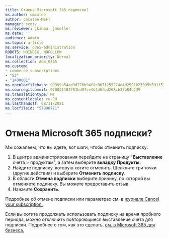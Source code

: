 ```yaml
---
title: Отмена Microsoft 365 подписки?
ms.author: cmcatee
author: cmcatee-MSFT
manager: scotv
ms.reviewer: jkinma, jmueller
ms.date: ''
audience: Admin
ms.topic: article
ms.service: o365-administration
ROBOTS: NOINDEX, NOFOLLOW
localization_priority: Normal
ms.collection: Adm_O365
ms.custom:
- commerce_subscriptions
- "53"
- "1400001"
ms.openlocfilehash: 90399a54ad9d77bb94f8c067f255274e4d2591823095b391f53ddf7514d338a6
ms.sourcegitcommit: 920051182781bd97ce4d4d6fbd268cb37b84d239
ms.translationtype: MT
ms.contentlocale: ru-RU
ms.lasthandoff: 08/11/2021
ms.locfileid: "57890771"
---
```

# <a name="canceling-your-microsoft-365-subscription"></a>Отмена Microsoft 365 подписки?

Мы сожалеем, что вы идете, вот шаги, чтобы отменить подписку:

1. В центре администрирования перейдите на страницу **"Выставление** счета  >  **[](https://go.microsoft.com/fwlink/p/?linkid=842054)** продуктам", а затем выберите **вкладку Продукты.**
2. Найдите подписку, которую хотите отменить. Щелкните три точки (другие действия) и выберите **Отменить подписку**.
3. В области **Отмена подписки** выберите причину, по которой вы отменяете подписку. Вы можете предоставить отзыв.
4. Нажмите **Сохранить**.

Подробнее об отмене подписки или параметрах см. в [журнале Cancel your subscription.](https://docs.microsoft.com/microsoft-365/commerce/subscriptions/cancel-your-subscription)

Если вы хотите продолжать использовать подписку на время пробного периода, можно отключить повторяющиеся выставление счета для подписки. Подробнее о том, как это сделать, [см. в Microsoft 365 для бизнеса.](https://docs.microsoft.com/microsoft-365/commerce/subscriptions/renew-your-subscription)